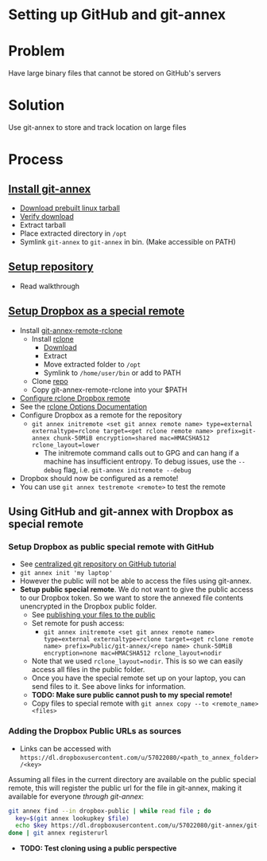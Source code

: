 Setting up GitHub and git-annex
===============================

# Problem
Have large binary files that cannot be stored on GitHub's servers

# Solution
Use git-annex to store and track location on large files

# Process
## [Install git-annex](https://git-annex.branchable.com/install/)
- [Download prebuilt linux tarball](https://downloads.kitenet.net/git-annex/linux/current/)
- [Verify download](https://git-annex.branchable.com/install/verifying_downloads/)
- Extract tarball
- Place extracted directory in `/opt`
- Symlink `git-annex` to `git-annex` in bin. (Make accessible on PATH)

## [Setup repository](https://git-annex.branchable.com/walkthrough/)
- Read walkthrough

## [Setup Dropbox as a special remote](https://git-annex.branchable.com/walkthrough/using_special_remotes/)
- Install [git-annex-remote-rclone](https://github.com/DanielDent/git-annex-remote-rclone)
    - Install [rclone](http://rclone.org/install/)
        - [Download](http://rclone.org/downloads/)
        - Extract
        - Move extracted folder to `/opt`
        - Symlink to `/home/user/bin` or add to PATH
    - Clone [repo](https://github.com/DanielDent/git-annex-remote-rclone.git)
    - Copy git-annex-remote-rclone into your $PATH
- [Configure rclone Dropbox remote](http://rclone.org/dropbox/)
- See the [rclone Options Documentation](http://rclone.org/docs/)
- Configure Dropbox as a remote for the repository
    - `git annex initremote <set git annex remote name> type=external externaltype=rclone target=<get rclone remote name> prefix=git-annex chunk-50MiB encryption=shared mac=HMACSHA512 rclone_layout=lower`
        - The initremote command calls out to GPG and can hang if a machine has insufficient entropy. To debug issues, use the `--debug` flag, i.e. `git-annex initremote --debug`
- Dropbox should now be configured as a remote!
- You can use `git annex testremote <remote>` to test the remote

## Using GitHub and git-annex with Dropbox as special remote

### Setup Dropbox as public special remote with GitHub
- See [centralized git repository on GitHub tutorial ](https://git-annex.branchable.com/tips/centralized_git_repository_tutorial/on_GitHub/)
- `git annex init 'my laptop'`
- However the public will not be able to access the files using git-annex.
- **Setup public special remote**. We do not want to give the public access to our Dropbox token. So we want to store the annexed file contents unencrypted in the Dropbox public folder.
    - See [publishing your files to the public](https://git-annex.branchable.com/tips/publishing_your_files_to_the_public/)
    - Set remote for push access:
        - `git annex initremote <set git annex remote name> type=external externaltype=rclone target=<get rclone remote name> prefix=Public/git-annex/<repo name> chunk-50MiB encryption=none mac=HMACSHA512 rclone_layout=nodir`
    - Note that we used `rclone_layout=nodir`. This is so we can easily access all files in the public folder.
    - Once you have the special remote set up on your laptop, you can send files to it. See above links for information.
    - **TODO: Make sure public cannot push to my special remote!**
    - Copy files to special remote with `git annex copy --to <remote_name> <files>`

### Adding the Dropbox Public URLs as sources
- Links can be accessed with `https://dl.dropboxusercontent.com/u/57022080/<path_to_annex_folder>/<key>`

Assuming all files in the current directory are available on the public special remote, this will register the public url for the file in git-annex, making it available for everyone _through git-annex_:

```bash
git annex find --in dropbox-public | while read file ; do
  key=$(git annex lookupkey $file)
  echo $key https://dl.dropboxusercontent.com/u/57022080/git-annex/git-annex-public-test_2/$key
done | git annex registerurl
```

- **TODO: Test cloning using a public perspective**
